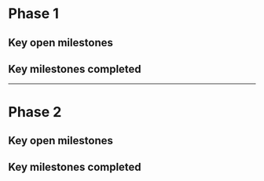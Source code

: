 # Phase 1

## Key open milestones


## Key milestones completed

----

# Phase 2

## Key open milestones


## Key milestones completed
